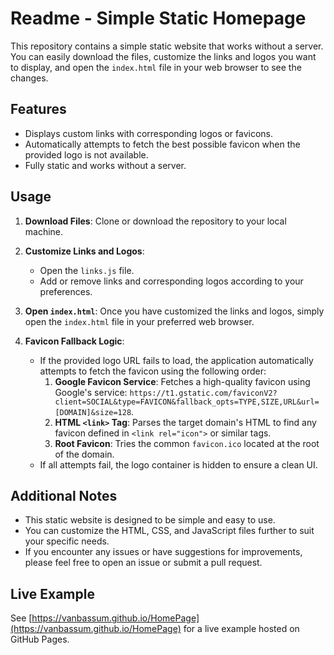 # Readme - Simple Static Homepage

This repository contains a simple static website that works without a server. You can easily download the files, customize the links and logos you want to display, and open the `index.html` file in your web browser to see the changes.

## Features

- Displays custom links with corresponding logos or favicons.
- Automatically attempts to fetch the best possible favicon when the provided logo is not available.
- Fully static and works without a server.

## Usage

1. **Download Files**: Clone or download the repository to your local machine.

2. **Customize Links and Logos**: 
   - Open the `links.js` file.
   - Add or remove links and corresponding logos according to your preferences.

3. **Open `index.html`**: Once you have customized the links and logos, simply open the `index.html` file in your preferred web browser.

4. **Favicon Fallback Logic**:
   - If the provided logo URL fails to load, the application automatically attempts to fetch the favicon using the following order:
     1. **Google Favicon Service**: 
        Fetches a high-quality favicon using Google's service:
        `https://t1.gstatic.com/faviconV2?client=SOCIAL&type=FAVICON&fallback_opts=TYPE,SIZE,URL&url=[DOMAIN]&size=128`.
     2. **HTML `<link>` Tag**: Parses the target domain's HTML to find any favicon defined in `<link rel="icon">` or similar tags.
     3. **Root Favicon**: Tries the common `favicon.ico` located at the root of the domain.
   - If all attempts fail, the logo container is hidden to ensure a clean UI.

## Additional Notes

- This static website is designed to be simple and easy to use.
- You can customize the HTML, CSS, and JavaScript files further to suit your specific needs.
- If you encounter any issues or have suggestions for improvements, please feel free to open an issue or submit a pull request.


## Live Example

See [https://vanbassum.github.io/HomePage](https://vanbassum.github.io/HomePage) for a live example hosted on GitHub Pages.
